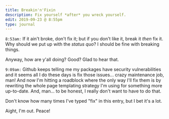 ```yaml
---
title: Breakin'n'Fixin
description: Fix yourself *after* you wreck yourself.
edit: 2019-09-23 @ 8:55pm
type: journal
---
```


`8:53am:` If it ain't broke, don't fix it; but if you don't like it, break it *then* fix it. Why should we put up with the *status quo*? I should be fine with breaking things.

Anyway, how are y'all doing? Good? Glad to hear that.

`9:09am:` Github keeps telling me my packages have security vulnerabilities and it seems all I do these days is fix those issues... crazy maintenance job, man!  And now I'm hitting a roadblock where the only way I'll fix them is by rewriting the whole page templating strategy I'm using for something more up-to-date. And, man... to be honest, I really don't want to have to do that.

Don't know how many times I've typed "fix" in this entry, but I bet it's a lot.

Aight, I'm out. Peace!

